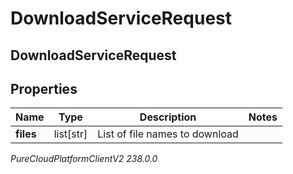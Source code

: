 # DownloadServiceRequest

## DownloadServiceRequest

## Properties

|Name | Type | Description | Notes|
|------------ | ------------- | ------------- | -------------|
| **files** | list[str] | List of file names to download | |



_PureCloudPlatformClientV2 238.0.0_
